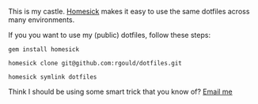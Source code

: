 This is my castle. [Homesick](https://github.com/technicalpickles/homesick) makes it easy to use the same dotfiles across many environments.

If you you want to use my (public) dotfiles, follow these steps:

`gem install homesick`

`homesick clone git@github.com:rgould/dotfiles.git`

`homesick symlink dotfiles`

Think I should be using some smart trick that you know of? [Email me](mailto:rwgould@gmail.com)
